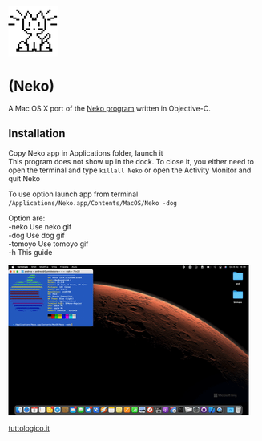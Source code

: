 <img src="Neko.jpg" alt="Neko" style="height: 100px; width:100px;"/></br>
# (Neko)

A Mac OS X port of the [Neko program](http://en.wikipedia.org/wiki/Neko_%28computer_program%29) written in Objective-C. 

## Installation
Copy Neko app in Applications folder, launch it </br>
This program does not show up in the dock. To close it, you either need to open
the terminal and type `killall Neko` or open the Activity Monitor and quit
Neko

To use option launch app from terminal</br>
`/Applications/Neko.app/Contents/MacOS/Neko -dog`

Option are:</br>
-neko Use neko gif</br>
-dog Use dog gif</br>
-tomoyo Use tomoyo gif</br>
-h This guide</br></br>
<img src="Screen.gif" alt="Neko"/></br>

[tuttologico.it](https://tuttologico.altervista.org/neko-ho-portato-il-simpatico-gattino-anche-su-mac-osx/)
